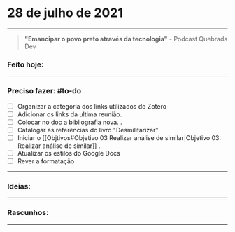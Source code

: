 # 28  de julho de 2021

----

> **"Emancipar o povo preto através da tecnologia"**
\- Podcast Quebrada Dev

### Feito hoje:

---

### Preciso fazer: #to-do
- [ ] Organizar a categoria dos links utilizados do Zotero 
- [ ] Adicionar os links da ultima reunião. 
- [ ] Colocar no doc a bibliografia nova.
.
- [ ] Catalogar as referências do livro "Desmilitarizar"
- [ ] Iniciar o [[Objtivos#Objetivo 03 Realizar análise de similar|Objetivo 03: Realizar análise de similar]]
.
- [ ] Atualizar os estilos do Google Docs
- [ ] Rever a formatação
---

### Ideias:


---

### Rascunhos:


---


